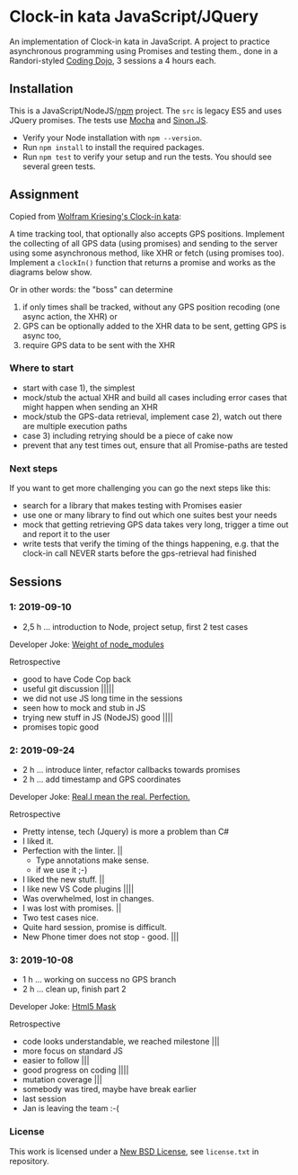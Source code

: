 # Clock-in kata JavaScript/JQuery

An implementation of Clock-in kata in JavaScript. A project to practice asynchronous programming using Promises and testing them., done in a Randori-styled [Coding Dojo](http://codingdojo.org/WhatIsCodingDojo/), 3 sessions a 4 hours each.

## Installation

This is a JavaScript/NodeJS/[npm](https://www.npmjs.com/) project.
The `src` is legacy ES5 and uses JQuery promises.
The tests use [Mocha](https://mochajs.org/) and [Sinon.JS](http://sinonjs.org/).

* Verify your Node installation with `npm --version`.
* Run `npm install` to install the required packages.
* Run `npm test` to verify your setup and run the tests. You should see several green tests.

## Assignment

Copied from [Wolfram Kriesing's Clock-in kata](https://github.com/wolframkriesing/clock-in-kata/blob/master/README.md):

A time tracking tool, that optionally also accepts GPS positions.
Implement the collecting of all GPS data (using promises) and sending to the server using some asynchronous method, like XHR or fetch (using promises too).
Implement a `clockIn()` function that returns a promise and works as the diagrams below show.

Or in other words: the "boss" can determine

1) if only times shall be tracked, without any GPS position recoding (one async action, the XHR) or
2) GPS can be optionally added to the XHR data to be sent, getting GPS is async too,
3) require GPS data to be sent with the XHR

### Where to start

* start with case 1), the simplest
* mock/stub the actual XHR and build all cases including error cases that might happen when sending an XHR
* mock/stub the GPS-data retrieval, implement case 2), watch out there are multiple execution paths
* case 3) including retrying should be a piece of cake now
* prevent that any test times out, ensure that all Promise-paths are tested

### Next steps

If you want to get more challenging you can go the next steps like this:

* search for a library that makes testing with Promises easier
* use one or many library to find out which one suites best your needs
* mock that getting retrieving GPS data takes very long, trigger a time out
  and report it to the user
* write tests that verify the timing of the things happening, e.g.
  that the clock-in call NEVER starts before the gps-retrieval had
  finished

## Sessions

### 1: 2019-09-10

* 2,5 h ... introduction to Node, project setup, first 2 test cases

Developer Joke: [Weight of node_modules](https://indexandmain.com/post/shrink-node-modules-with-refining/node_modules_meme.png)

Retrospective

* good to have Code Cop back
* useful git discussion |||||
* we did not use JS long time in the sessions
* seen how to mock and stub in JS
* trying new stuff in JS (NodeJS) good ||||
* promises topic good

### 2: 2019-09-24

* 2 h ... introduce linter, refactor callbacks towards promises
* 2 h ... add timestamp and GPS coordinates

Developer Joke: [Real.I mean the real. Perfection.](https://i.redd.it/05b6u19pseoz.png)

Retrospective

* Pretty intense, tech (Jquery) is more a problem than C#
* I liked it.
* Perfection with the linter. ||
  * Type annotations make sense.
  * if we use it ;-)
* I liked the new stuff. ||
* I like new VS Code plugins ||||
* Was overwhelmed, lost in changes.
* I was lost with promises. ||
* Two test cases nice.
* Quite hard session, promise is difficult.
* New Phone timer does not stop - good. |||

### 3: 2019-10-08

* 1 h ... working on success no GPS branch
* 2 h ... clean up, finish part 2

Developer Joke: [Html5 Mask](https://twitter.com/nigel_ssj9/status/905016757483487235)

Retrospective

* code looks understandable, we reached milestone |||
* more focus on standard JS
* easier to follow |||
* good progress on coding ||||
* mutation coverage |||
* somebody was tired, maybe have break earlier
* last session
* Jan is leaving the team :-(

### License

This work is licensed under a [New BSD License](http://opensource.org/licenses/bsd-license.php), see `license.txt` in repository.
